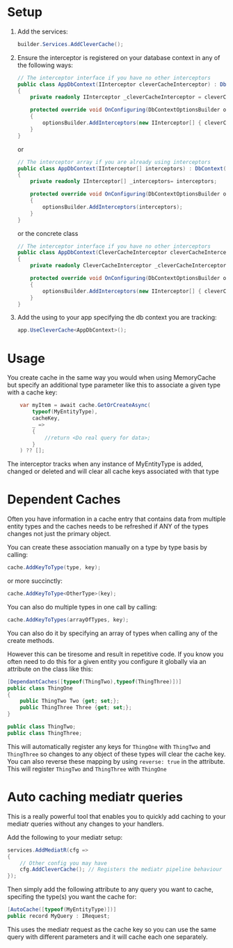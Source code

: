 # Setup

1. Add the services:
    ```csharp
    builder.Services.AddCleverCache();
    ```

2. Ensure the interceptor is registered on your database context in any of the following ways:
    ```csharp
    // The interceptor interface if you have no other interceptors
    public class AppDbContext(IInterceptor cleverCacheInterceptor) : DbContext()
    {
        private readonly IInterceptor _cleverCacheInterceptor = cleverCacheInterceptor;

        protected override void OnConfiguring(DbContextOptionsBuilder optionsBuilder)
        {
            optionsBuilder.AddInterceptors(new IInterceptor[] { cleverCacheInterceptor });
        }
    }
    ```
    or 

    ```csharp
    // The interceptor array if you are already using interceptors
    public class AppDbContext(IInterceptor[] interceptors) : DbContext()
    {
        private readonly IInterceptor[] _interceptors= interceptors;

        protected override void OnConfiguring(DbContextOptionsBuilder optionsBuilder)
        {
            optionsBuilder.AddInterceptors(interceptors);
        }
    }
    ```

    or the concrete class

    ```csharp
    // The interceptor interface if you have no other interceptors
    public class AppDbContext(CleverCacheInterceptor cleverCacheInterceptor) : DbContext()
    {
        private readonly CleverCacheInterceptor _cleverCacheInterceptor = cleverCacheInterceptor;

        protected override void OnConfiguring(DbContextOptionsBuilder optionsBuilder)
        {
            optionsBuilder.AddInterceptors(new IInterceptor[] { cleverCacheInterceptor });
        }
    }
    ```
3. Add the using to your app specifying the db context you are tracking:

    ```csharp
    app.UseCleverCache<AppDbContext>();
    ```

# Usage
You create cache in the same way you would when using MemoryCache but specify an additional type parameter like this to associate a given type with a cache key:
```csharp
    var myItem = await cache.GetOrCreateAsync(
	    typeof(MyEntityType),
	    cacheKey,
	    _ => 
	    {
		    //return <Do real query for data>;
	    }
    ) ?? [];
```

The interceptor tracks when any instance of MyEntityType is added, changed or deleted and will clear all cache keys associated with that type

# Dependent Caches
Often you have information in a cache entry that contains data from multiple entity types 
and the caches needs to be refreshed if ANY of the types changes not
just the primary object.

You can create these association manually on a type by type basis by calling:
```csharp
cache.AddKeyToType(type, key);
```
or more succinctly:
```csharp
cache.AddKeyToType<OtherType>(key);
```

You can also do multiple types in one call by calling:
```csharp
cache.AddKeyToTypes(arrayOfTypes, key);
```

You can also do it by specifying an array of types when calling any of the create methods.

However this can be tiresome and result in repetitive code. If you know 
you often need to do this for a given entity you configure it globally via
an attribute on the class like this:

```csharp
[DependantCaches([typeof(ThingTwo),typeof(ThingThree)])]
public class ThingOne 
{
    public ThingTwo Two {get; set;};
    public ThingThree Three {get; set;};
}

public class ThingTwo;
public class ThingThree;
```
This will automatically register any keys for `ThingOne` with `ThingTwo` and `ThingThree` 
so changes to any object of these types will clear the cache key. You can also reverse these
mapping by using `reverse: true` in the attribute. This will register `ThingTwo` and `ThingThree` with `ThingOne`

# Auto caching mediatr queries
This is a really powerful tool that enables you to quickly add caching to your mediatr queries without any changes 
to your handlers.

Add the following to your mediatr setup:

```csharp
services.AddMediatR(cfg =>
{
	// Other config you may have
	cfg.AddCleverCache(); // Registers the mediatr pipeline behaviour
});
```

Then simply add the following attribute to any query you want to cache, specifing the type(s) 
you want the cache for:
```csharp
[AutoCache([typeof(MyEntityType)])]
public record MyQuery : IRequest;
```
This uses the mediatr request as the cache key so you can use the same query with different parameters 
and it will cache each one separately.
